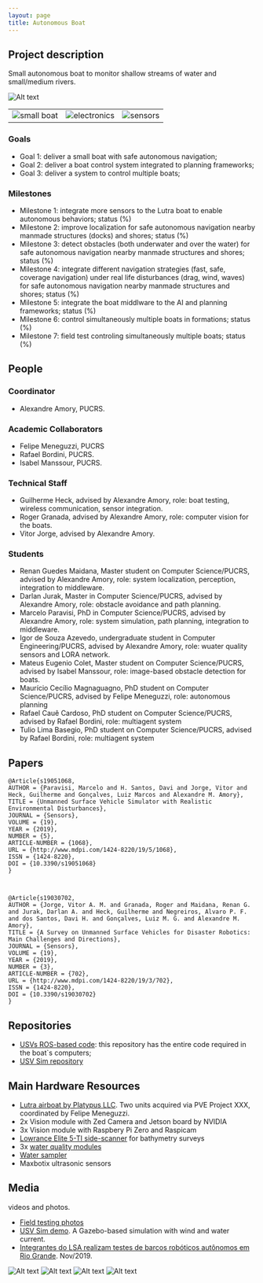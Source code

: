 ```yaml
---
layout: page
title: Autonomous Boat
---
```


## Project description

Small autonomous boat to monitor shallow streams of water and small/medium rivers. 

![Alt text](../images/projects/lutra.png?raw=true "Lutra Airboat")

| | | |
| --- | --- | --- |
| ![small boat](../images/icons/sail-boat.png "small boat") |  ![electronics](../images/icons/electronics.png "electronics") | ![sensors](../images/icons/sensor.png "sensors") |

### Goals

 - Goal 1: deliver a small boat with safe autonomous navigation;
 - Goal 2: deliver a boat control system integrated to planning frameworks;
 - Goal 3: deliver a system to control multiple boats;

### Milestones

 - Milestone 1: integrate more sensors to the Lutra boat to enable autonomous behaviors; status (%)
 - Milestone 2: improve localization for safe autonomous navigation nearby manmade structures (docks) and shores; status (%)
 - Milestone 3: detect obstacles (both underwater and over the water) for safe autonomous navigation nearby manmade structures and shores; status (%)
 - Milestone 4: integrate different navigation strategies (fast, safe, coverage navigation) under real life disturbances (drag, wind, waves) for safe autonomous navigation nearby manmade structures and shores; status (%)
 - Milestone 5: integrate the boat middlware to the AI and planning frameworks; status (%)
 - Milestone 6: control simultaneously multiple boats in formations; status (%)
 - Milestone 7: field test controling simultaneously multiple boats; status (%)

## People

### Coordinator

 - Alexandre Amory, PUCRS.

### Academic Collaborators

 - Felipe Meneguzzi, PUCRS
 - Rafael Bordini, PUCRS.
 - Isabel Manssour, PUCRS.

### Technical Staff

 - Guilherme Heck, advised by Alexandre Amory, role: boat testing, wireless communication, sensor integration.
 - Roger Granada, advised by Alexandre Amory, role: computer vision for the boats.
 - Vitor Jorge, advised by Alexandre Amory.

### Students

 - Renan Guedes Maidana, Master student on Computer Science/PUCRS, advised by Alexandre Amory, role: system localization, perception, integration to middleware.
 - Darlan Jurak, Master in Computer Science/PUCRS, advised by Alexandre Amory, role: obstacle avoidance and path planning.
 - Marcelo Paravisi, PhD in Computer Science/PUCRS, advised by Alexandre Amory, role: system simulation, path planning, integration to middleware.
 - Igor de Souza Azevedo, undergraduate student in Computer Engineering/PUCRS, advised by Alexandre Amory, role: wuater quality sensors and LORA network.
 - Mateus Eugenio Colet, Master student on Computer Science/PUCRS, advised by Isabel Manssour, role: image-based obstacle detection for boats.
 - Maurício Cecílio Magnaguagno, PhD student on Computer Science/PUCRS, advised by Felipe Meneguzzi, role: autonomous planning
 - Rafael Cauê Cardoso, PhD student on Computer Science/PUCRS, advised by Rafael Bordini, role:  multiagent system
 - Tulio Lima Basegio, PhD student on Computer Science/PUCRS, advised by Rafael Bordini, role:  multiagent system

## Papers

    @Article{s19051068,
    AUTHOR = {Paravisi, Marcelo and H. Santos, Davi and Jorge, Vitor and Heck, Guilherme and Gonçalves, Luiz Marcos and Alexandre M. Amory},
    TITLE = {Unmanned Surface Vehicle Simulator with Realistic Environmental Disturbances},
    JOURNAL = {Sensors},
    VOLUME = {19},
    YEAR = {2019},
    NUMBER = {5},
    ARTICLE-NUMBER = {1068},
    URL = {http://www.mdpi.com/1424-8220/19/5/1068},
    ISSN = {1424-8220},
    DOI = {10.3390/s19051068}
    }



    @Article{s19030702,
    AUTHOR = {Jorge, Vitor A. M. and Granada, Roger and Maidana, Renan G. and Jurak, Darlan A. and Heck, Guilherme and Negreiros, Alvaro P. F. and dos Santos, Davi H. and Gonçalves, Luiz M. G. and Alexandre M. Amory},
    TITLE = {A Survey on Unmanned Surface Vehicles for Disaster Robotics: Main Challenges and Directions},
    JOURNAL = {Sensors},
    VOLUME = {19},
    YEAR = {2019},
    NUMBER = {3},
    ARTICLE-NUMBER = {702},
    URL = {http://www.mdpi.com/1424-8220/19/3/702},
    ISSN = {1424-8220},
    DOI = {10.3390/s19030702}
    }


## Repositories

 - [USVs ROS-based code](https://github.com/disaster-robotics-proalertas/awa-sv): this repository has the entire code required in the boat`s computers;
 - [USV Sim repository](https://github.com/disaster-robotics-proalertas/usv_sim_lsa)

## Main Hardware Resources

 - [Lutra airboat by Platypus LLC](http://senseplatypus.com/lutra-airboat/). Two units acquired via PVE Project XXX, coordinated by Felipe Meneguzzi.
 - 2x Vision module with Zed Camera and Jetson board by NVIDIA
 - 3x Vision module with Raspbery Pi Zero and Raspicam
 - [Lowrance Elite 5-TI side-scanner](https://github.com/disaster-robotics-proalertas/ros_nmea_depth) for bathymetry surveys
 - 3x [water quality modules](https://github.com/disaster-robotics-proalertas/atlas_ros)
 - [Water sampler](https://github.com/disaster-robotics-proalertas/water_sampler_ros)
 - Maxbotix ultrasonic sensors
 

## Media 

videos and photos.

 - [Field testing photos](https://photos.app.goo.gl/ZhbJEg3256ofCSdE9)
 - [USV Sim demo](https://www.youtube.com/watch?v=u-JnylVnD9I&list=PLecI7jQbTC3zhiwq5m1YmNKtYsZMgFjkX). A Gazebo-based simulation with wind and water current.
 - [Integrantes do LSA realizam testes de barcos robóticos autônomos em Rio Grande](https://www.pucrs.br/politecnica/2019/11/14/integrantes-do-lsa-realizam-testes-de-barcos-roboticos-autonomos-em-rio-grande/). Nov/2019.

![Alt text](../images/projects/water-sampler-diff-github.png?raw=true "Lutra prop plus water sampler")
![Alt text](../images/projects/team-both-boats.png?raw=true "Team and two boats in a field testing trip")
![Alt text](../images/projects/diluvio.png?raw=true "Boat in the Diluvio river")
![Alt text](../images/projects/testing-guaiba.png?raw=true "Boat in the Guaiba")


